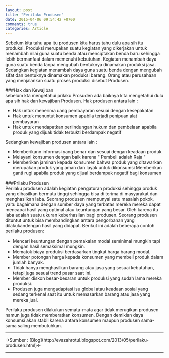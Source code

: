```yaml
---
layout: post
title: "Perilaku Produsen"
date: 2015-04-06 09:54:42 +0700
comments: true
categories: Article
---
```


Sebelum kita tahu apa itu produsen kita harus tahu dulu apa sih itu produksi. Produksi merupakan suatu kegiatan yang dikerjakan untuk menambah nilai guna suatu benda atau menciptakan benda baru sehingga lebih bermanfaat dalam memenuhi kebutuhan. Kegiatan menambah daya guna suatu benda tanpa mengubah bentuknya dinamakan produksi jasa. Sedangkan kegiatan menambah daya guna suatu benda dengan mengubah sifat dan bentuknya dinamakan produksi barang. Orang atau perusahaan yang menjalankan suatu proses produksi disebut Produsen.

<!-- more -->

###Hak dan Kewajiban
<br />
sebelum kta mengetahui prilaku Prosuden ada baiknya kita mengetahui dulu apa sih hak dan kewajiban Produsen. Hak produsen antara lain :

* Hak untuk menerima uang pembayaran sesuai dengan kesepakatan
* Hak untuk menuntut konsumen apabila terjadi penipuan alat pembayaran
* Hak untuk mendapatkan perlindungan hukum dan pembelaan apabila produk yang dijuak tidak terbukti berdampak negatif

Sedangkan kewajiban produsen antara lain :

* Memberikann informasi yang benar dan sesuai dengan keadaan produk
* Melayani konsumen dengan baik karena " Pembeli adalah Raja "
* Memberikan jaminan kepada konsumen bahwa produk yang ditawarkan merupakan produk yang aman dan layak untuk dikonsumsi
Memberikan ganti rugi apabila produk yang dijual berdampak negatif bagi konsumen

###Prilaku  Produsen
<br />
Perilaku produsen adalah kegiatan pengaturan produksi sehingga produk yang dihasilkan bermutu tinggi sehingga bisa di terima di masyarakat dan menghasilkan laba.
Seorang produsen mempunyai satu masalah pokok, yaitu bagaimana dengan sumber daya yang terbatas mereka mereka dapat mencapai hasil yang optimal atau keuntungan yang besar. Oleh karena itu laba adalah suatu ukuran keberhasilan bagi produsen. Seorang produsen dituntut untuk bisa membandingkan antara pengorbanan yang dilakukandengan hasil yang didapat. Berikut ini adalah beberapa contoh perilaku produsen:

* Mencari keuntungan dengan pemakaian modal seminimal mungkin tapi dengan hasil semaksimal mungkin.
* Mematok biaya produksi berdasarkan tingkat harga barang modal.
* Member potongan harga kepada konsumen yang membeli produk dalam jumlah banyak.
* Tidak hanya menghasilkan barang atau jasa yang sesuai kebutuhan, tetapi juga sesuai trend pasar saat ini.
* Member diskon besar-besaran untuk produksi yang sudah lama mereka produksi.
* Produsen juga mengadaptasi isu global atau keadaan sosial yang sedang terkenal saat itu untuk memasarkan barang atau jasa yang mereka jual.

Perilaku produsen dilakukan semata-mata agar tidak merugikan produsen namun juga tidak memberatkan konsumen. Dengan demikian daya konsumsi akan stabil karena antara konsumen maupun produsen sama-sama saling membutuhkan.

<hr />
->Sumber : [Blog](http://evazahrotul.blogspot.com/2013/05/perilaku-produsen.html)<-
<hr />